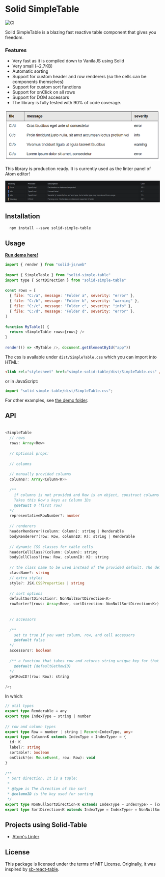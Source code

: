 # Solid SimpleTable

![CI](https://github.com/aminya/solid-simple-table/workflows/CI/badge.svg)

Solid SimpleTable is a blazing fast reactive table component that gives you freedom.

### Features

- Very fast as it is compiled down to VanilaJS using Solid
- Very small (~2.7KB)
- Automatic sorting
- Support for custom header and row renderers (so the cells can be components themselves)
- Support for custom sort functions
- Support for onClick on all rows
- Support for DOM accessors
- The library is fully tested with 90% of code coverage.

![Simple table demo](other/simple-table-demo.gif)

This library is production ready. It is currently used as the linter panel of Atom editor!

![Atom Linter Panel](other/atom-linter-panel.png)

## Installation

      npm install --save solid-simple-table

## Usage

[**Run demo here!**](https://aminya.github.io/solid-simple-table/)

```js
import { render } from "solid-js/web"

import { SimpleTable } from "solid-simple-table"
import type { SortDirection } from "solid-simple-table"

const rows = [
  { file: "C:/a", message: "Folder a", severity: "error" },
  { file: "C:/b", message: "Folder b", severity: "warning" },
  { file: "C:/c", message: "Folder c", severity: "info" },
  { file: "C:/d", message: "Folder d", severity: "error" },
]

function MyTable() {
  return <SimpleTable rows={rows} />
}

render(() => <MyTable />, document.getElementById("app"))
```

The css is available under `dist/SimpleTable.css` which you can import into HTML:

```html
<link rel="stylesheet" href="simple-solid-table/dist/SimpleTable.css" />
```

or in JavaScript:

```js
import "solid-simple-table/dist/SimpleTable.css";
```

For other examples, see [the demo folder](https://github.com/aminya/solid-simple-table/tree/master/demo).

## API

```ts

<SimpleTable
  // rows
  rows: Array<Row>

  // Optional props:

  // columns

  // manually provided columns
  columns?: Array<Column<K>>

  /**
    if columns is not provided and Row is an object, construct columns based on this row
    Takes this Row's keys as Column IDs
    @default 0 (first row)
  */
  representativeRowNumber?: number

  // renderers
  headerRenderer?(column: Column): string | Renderable
  bodyRenderer?(row: Row, columnID: K): string | Renderable

  // dynamic CSS classes for table cells
  headerCellClass?(column: Column): string
  bodyCellClass?(row: Row, columnID: K): string

  // the class name to be used instead of the provided default. The default value is `solid-simple-table light typography`
  className?: string
  // extra styles
  style?: JSX.CSSProperties | string

  // sort options
  defaultSortDirection?: NonNullSortDirection<K>
  rowSorter?(rows: Array<Row>, sortDirection: NonNullSortDirection<K>): Array<Row>


  // accessors

  /**
    set to true if you want column, row, and cell accessors
    @default false
  */
  accessors?: boolean

  /** a function that takes row and returns string unique key for that row
    @default {defaultGetRowID}
  */
  getRowID?(row: Row): string

/>;
```

In which:

```ts
// util types
export type Renderable = any
export type IndexType = string | number

// row and column types
export type Row = number | string | Record<IndexType, any>
export type Column<K extends IndexType = IndexType> = {
  id: K
  label?: string
  sortable?: boolean
  onClick?(e: MouseEvent, row: Row): void
}

/**
 * Sort direction. It is a tuple:
 *
 * @type is The direction of the sort
 * @columnID is the key used for sorting
 */
export type NonNullSortDirection<K extends IndexType = IndexType> = [columnID: K, type: "asc" | "desc"]
export type SortDirection<K extends IndexType = IndexType> = NonNullSortDirection<K> | [columnID: null, type: null]
```

## Projects using Solid-Table

- [Atom's Linter](https://github.com/steelbrain/linter-ui-default)

## License

This package is licensed under the terms of MIT License. Originally, it was inspired by [sb-react-table](https://github.com/steelbrain/react-table/tree/2f8472960a77ca6cf2444c392697772716195bf4).
